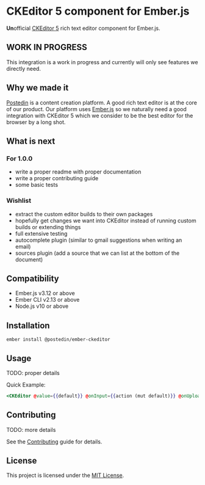 CKEditor 5 component for Ember.js
==============================================================================

**Un**official [CKEditor 5](https://ckeditor.com/ckeditor-5/) rich text editor component for Ember.js.

## WORK IN PROGRESS

This integration is a work in progress and currently will only see features we directly need.

## Why we made it

[Postedin](https://www.postedin.com) is a content creation platform. A good rich text editor is at the core of our product. Our platform uses [Ember.js](https://emberjs.com) so we naturally need a good integration with CKEditor 5 which we consider to be the best editor for the browser by a long shot. 

## What is next

### For 1.0.0

- write a proper readme with proper documentation
- write a proper contributing guide
- some basic tests

### Wishlist

- extract the custom editor builds to their own packages
- hopefully get changes we want into CKEditor instead of running custom builds or extending things
- full extensive testing
- autocomplete plugin (similar to gmail suggestions when writing an email)
- sources plugin (add a source that we can list at the bottom of the document)


Compatibility
------------------------------------------------------------------------------

* Ember.js v3.12 or above
* Ember CLI v2.13 or above
* Node.js v10 or above


Installation
------------------------------------------------------------------------------

```
ember install @postedin/ember-ckeditor
```


Usage
------------------------------------------------------------------------------

TODO: proper details

Quick Example:
```hbs
<CKEditor @value={{default}} @onInput={{action (mut default)}} @onUpload={{action 'uploaded'}} @options={{this.options}} />
```


Contributing
------------------------------------------------------------------------------

TODO: more details

See the [Contributing](CONTRIBUTING.md) guide for details.


License
------------------------------------------------------------------------------

This project is licensed under the [MIT License](LICENSE.md).
